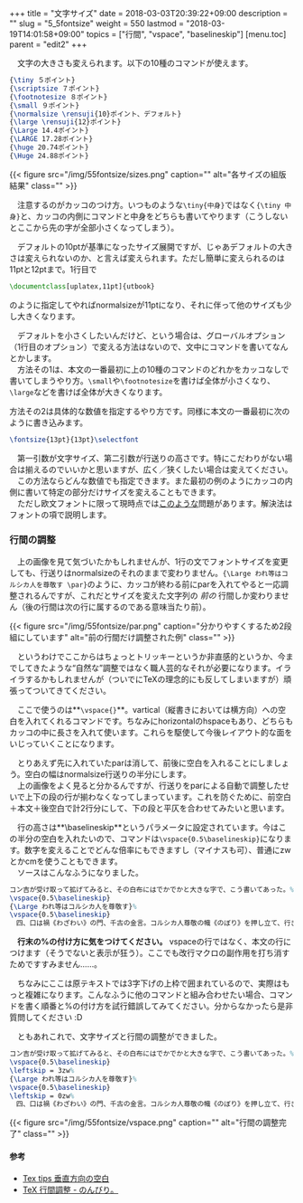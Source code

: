 +++
title = "文字サイズ"
date = 2018-03-03T20:39:22+09:00
description = ""
slug = "5_5fontsize"
weight = 550
lastmod = "2018-03-19T14:01:58+09:00"
topics = ["行間", "vspace", "baselineskip"]
[menu.toc]
    parent = "edit2"
+++

&#x3000;文字の大きさも変えられます。以下の10種のコマンドが使えます。

```LaTeX
{\tiny ５ポイント}
{\scriptsize ７ポイント}
{\footnotesize ８ポイント}
{\small ９ポイント}
{\normalsize \rensuji{10}ポイント、デフォルト}
{\large \rensuji{12}ポイント}
{\Large 14.4ポイント}
{\LARGE 17.28ポイント}
{\huge 20.74ポイント}
{\Huge 24.88ポイント}
```

{{< figure src="/img/55fontsize/sizes.png" caption="" alt="各サイズの組版結果" class="" >}}

　注意するのがカッコのつけ方。いつものような`\tiny{中身}`ではなく`{\tiny 中身}`と、カッコの内側にコマンドと中身をどちらも書いてやります（こうしないとここから先の字が全部小さくなってしまう）。

　デフォルトの10ptが基準になったサイズ展開ですが、じゃあデフォルトの大きさは変えられないのか、と言えば変えられます。ただし簡単に変えられるのは11ptと12ptまで。1行目で

```LaTeX
\documentclass[uplatex,11pt]{utbook}
```

のように指定してやればnormalsizeが11ptになり、それに伴って他のサイズも少し大きくなります。

　デフォルトを小さくしたいんだけど、という場合は、グローバルオプション（1行目のオプション）で変える方法はないので、文中にコマンドを書いてなんとかします。  
　方法その1は、本文の一番最初に上の10種のコマンドのどれかをカッコなしで書いてしまうやり方。`\small`や`\footnotesize`を書けば全体が小さくなり、`\large`などを書けば全体が大きくなります。

方法その2は具体的な数値を指定するやり方です。同様に本文の一番最初に次のように書き込みます。

```LaTeX
\fontsize{13pt}{13pt}\selectfont
```

　第一引数が文字サイズ、第二引数が行送りの高さです。特にこだわりがない場合は揃えるのでいいかと思いますが、広く／狭くしたい場合は変えてください。  
　この方法ならどんな数値でも指定できます。また最初の例のようにカッコの内側に書いて特定の部分だけサイズを変えることもできます。  
　ただし欧文フォントに限って現時点では[このような](https://qiita.com/zr_tex8r/items/297154ca924749e62471#%E3%81%9D%E3%81%AE6%E6%AC%A7%E6%96%87%E3%83%95%E3%82%A9%E3%83%B3%E3%83%88%E3%81%AE%E3%82%B5%E3%82%A4%E3%82%BA%E6%8C%87%E5%AE%9A%E3%81%8C%E3%82%A2%E3%83%AC)問題があります。解決法はフォントの項で説明します。

### 行間の調整
　上の画像を見て気づいたかもしれませんが、1行の文でフォントサイズを変更しても、行送りはnormalsizeのそれのままで変わりません。`{\Large われ等はコルシカ人を尊敬す \par}`のように、カッコが終わる前にparを入れてやると一応調整されるんですが、これだとサイズを変えた文字列の *前の* 行間しか変わりません（後の行間は次の行に属するのである意味当たり前）。

{{< figure src="/img/55fontsize/par.png" caption="分かりやすくするため2段組にしています" alt="前の行間だけ調整された例" class="" >}}

　というわけでここからはちょっとトリッキーというか非直感的というか、今までしてきたような“自然な”調整ではなく職人芸的なそれが必要になります。イライラするかもしれませんが（ついでにTeXの理念的にも反してしまいますが）頑張ってついてきてください。

　ここで使うのは**`\vspace{}`**。vartical（縦書きにおいては横方向）への空白を入れてくれるコマンドです。ちなみにhorizontalのhspaceもあり、どちらもカッコの中に長さを入れて使います。これらを駆使して今後レイアウト的な面をいじっていくことになります。

　とりあえず先に入れていたparは消して、前後に空白を入れることにしましょう。空白の幅はnormalsize行送りの半分にします。  
　上の画像をよく見ると分かるんですが、行送りをparによる自動で調整したせいで上下の段の行が揃わなくなってしまっています。これを防ぐために、前空白＋本文＋後空白で計2行分にして、下の段と平仄を合わせてみたいと思います。

　行の高さは**\baselineskip**というパラメータに設定されています。今はこの半分の空白を入れたいので、コマンドは`\vspace{0.5\baselineskip}`になります。数字を変えることでどんな倍率にもできますし（マイナスも可）、普通にzwとかcmを使うこともできます。  
　ソースはこんなふうになりました。

```LaTeX
コン吉が受け取って拡げてみると、その白布にはでかでかと大きな字で、こう書いてあった。%
\vspace{0.5\baselineskip}
{\Large われ等はコルシカ人を尊敬す}%
\vspace{0.5\baselineskip}
　四、口は禍《わざわい》の門、千古の金言。コルシカ人尊敬の幟《のぼり》を押し立て、行きあうコルシカ人に、いちいちもれなく、
```

　**行末の%の付け方に気をつけてください。** vspaceの行ではなく、本文の行につけます（そうでないと表示が狂う）。ここでも改行マクロの副作用を打ち消すためですすみません……。

　ちなみにここは原テキストでは3字下げの上枠で囲まれているので、実際はもっと複雑になります。こんなふうに他のコマンドと組み合わせたい場合、コマンドを書く順番と%の付け方を試行錯誤してみてください。分からなかったら是非質問してください :D

　ともあれこれで、文字サイズと行間の調整ができました。

```LaTeX
コン吉が受け取って拡げてみると、その白布にはでかでかと大きな字で、こう書いてあった。%
\vspace{0.5\baselineskip}
\leftskip = 3zw%
{\Large われ等はコルシカ人を尊敬す}%
\vspace{0.5\baselineskip}
\leftskip = 0zw%
　四、口は禍《わざわい》の門、千古の金言。コルシカ人尊敬の幟《のぼり》を押し立て、行きあうコルシカ人に、いちいちもれなく、
```

{{< figure src="/img/55fontsize/vspace.png" caption="" alt="行間の調整完了" class="" >}}

#### 参考
- [Tex tips 垂直方向の空白](http://osksn2.hep.sci.osaka-u.ac.jp/~naga/miscellaneous/tex/tex-tips7.html)
- [TeX 行間調整 - のんびり。](http://d.hatena.ne.jp/pureodio/20100929/1285736949)
